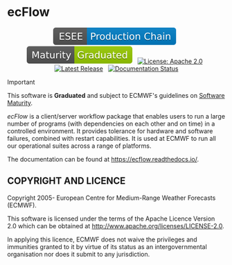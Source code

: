 
# ecFlow

<div align="center">
  <a href="https://github.com/ecmwf/codex/raw/refs/heads/main/ESEE"><img src="https://github.com/ecmwf/codex/raw/refs/heads/main/ESEE/production_chain_badge.svg" alt="Static Badge"></a>
  &nbsp;
  <a href="https://github.com/ecmwf/codex/raw/refs/heads/main/Project%20Maturity"><img src="https://github.com/ecmwf/codex/raw/refs/heads/main/Project%20Maturity/graduated_badge.svg" alt="Static Badge"></a>
  &nbsp;
  <a href="https://opensource.org/licenses/apache-2-0"><img src="https://img.shields.io/badge/License-Apache%202.0-blue.svg" alt="License: Apache 2.0"></a>
  &nbsp;
  <a href="https://github.com/ecmwf/ecflow/releases"><img src="https://img.shields.io/github/v/release/ecmwf/ecflow?color=blue&label=Release&style=flat-square" alt="Latest Release"></a>
  &nbsp;
  <a href="https://ecflow.readthedocs.io/en/latest/?badge=latest"><img src="https://readthedocs.org/projects/ecflow/badge/?version=latest" alt="Documentation Status"></a>
</div>


> [!IMPORTANT]
> This software is **Graduated** and subject to ECMWF's guidelines on [Software Maturity](https://github.com/ecmwf/codex/raw/refs/heads/main/Project%20Maturity).


*ecFlow* is a client/server workflow package that enables users to run a large number of programs (with dependencies on each other and on time) in a controlled environment. It provides tolerance for hardware and software failures, combined with restart capabilities. It is used at ECMWF to run all our operational suites across a range of platforms.

The documentation can be found at https://ecflow.readthedocs.io/.


## COPYRIGHT AND LICENCE

Copyright 2005- European Centre for Medium-Range Weather Forecasts (ECMWF).

This software is licensed under the terms of the Apache Licence Version 2.0
which can be obtained at http://www.apache.org/licenses/LICENSE-2.0.

In applying this licence, ECMWF does not waive the privileges and immunities granted to it by
virtue of its status as an intergovernmental organisation nor does it submit to any jurisdiction.

